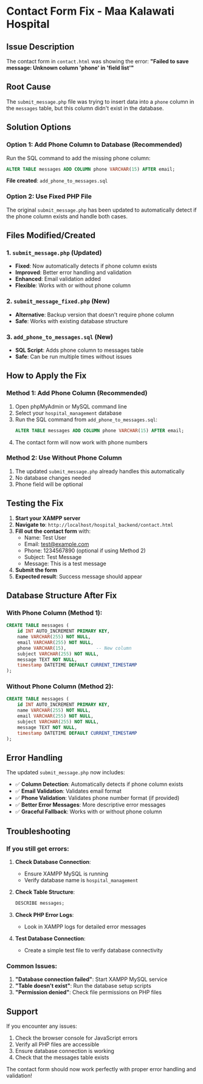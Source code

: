 # Contact Form Fix - Maa Kalawati Hospital

## Issue Description
The contact form in `contact.html` was showing the error: **"Failed to save message: Unknown column 'phone' in 'field list'"**

## Root Cause
The `submit_message.php` file was trying to insert data into a `phone` column in the `messages` table, but this column didn't exist in the database.

## Solution Options

### Option 1: Add Phone Column to Database (Recommended)
Run the SQL command to add the missing phone column:

```sql
ALTER TABLE messages ADD COLUMN phone VARCHAR(15) AFTER email;
```

**File created**: `add_phone_to_messages.sql`

### Option 2: Use Fixed PHP File
The original `submit_message.php` has been updated to automatically detect if the phone column exists and handle both cases.

## Files Modified/Created

### 1. `submit_message.php` (Updated)
- **Fixed**: Now automatically detects if phone column exists
- **Improved**: Better error handling and validation
- **Enhanced**: Email validation added
- **Flexible**: Works with or without phone column

### 2. `submit_message_fixed.php` (New)
- **Alternative**: Backup version that doesn't require phone column
- **Safe**: Works with existing database structure

### 3. `add_phone_to_messages.sql` (New)
- **SQL Script**: Adds phone column to messages table
- **Safe**: Can be run multiple times without issues

## How to Apply the Fix

### Method 1: Add Phone Column (Recommended)
1. Open phpMyAdmin or MySQL command line
2. Select your `hospital_management` database
3. Run the SQL command from `add_phone_to_messages.sql`:
   ```sql
   ALTER TABLE messages ADD COLUMN phone VARCHAR(15) AFTER email;
   ```
4. The contact form will now work with phone numbers

### Method 2: Use Without Phone Column
1. The updated `submit_message.php` already handles this automatically
2. No database changes needed
3. Phone field will be optional

## Testing the Fix

1. **Start your XAMPP server**
2. **Navigate to**: `http://localhost/hospital_backend/contact.html`
3. **Fill out the contact form** with:
   - Name: Test User
   - Email: test@example.com
   - Phone: 1234567890 (optional if using Method 2)
   - Subject: Test Message
   - Message: This is a test message
4. **Submit the form**
5. **Expected result**: Success message should appear

## Database Structure After Fix

### With Phone Column (Method 1):
```sql
CREATE TABLE messages (
    id INT AUTO_INCREMENT PRIMARY KEY,
    name VARCHAR(255) NOT NULL,
    email VARCHAR(255) NOT NULL,
    phone VARCHAR(15),           -- New column
    subject VARCHAR(255) NOT NULL,
    message TEXT NOT NULL,
    timestamp DATETIME DEFAULT CURRENT_TIMESTAMP
);
```

### Without Phone Column (Method 2):
```sql
CREATE TABLE messages (
    id INT AUTO_INCREMENT PRIMARY KEY,
    name VARCHAR(255) NOT NULL,
    email VARCHAR(255) NOT NULL,
    subject VARCHAR(255) NOT NULL,
    message TEXT NOT NULL,
    timestamp DATETIME DEFAULT CURRENT_TIMESTAMP
);
```

## Error Handling

The updated `submit_message.php` now includes:

- ✅ **Column Detection**: Automatically detects if phone column exists
- ✅ **Email Validation**: Validates email format
- ✅ **Phone Validation**: Validates phone number format (if provided)
- ✅ **Better Error Messages**: More descriptive error messages
- ✅ **Graceful Fallback**: Works with or without phone column

## Troubleshooting

### If you still get errors:

1. **Check Database Connection**:
   - Ensure XAMPP MySQL is running
   - Verify database name is `hospital_management`

2. **Check Table Structure**:
   ```sql
   DESCRIBE messages;
   ```

3. **Check PHP Error Logs**:
   - Look in XAMPP logs for detailed error messages

4. **Test Database Connection**:
   - Create a simple test file to verify database connectivity

### Common Issues:

1. **"Database connection failed"**: Start XAMPP MySQL service
2. **"Table doesn't exist"**: Run the database setup scripts
3. **"Permission denied"**: Check file permissions on PHP files

## Support

If you encounter any issues:
1. Check the browser console for JavaScript errors
2. Verify all PHP files are accessible
3. Ensure database connection is working
4. Check that the messages table exists

The contact form should now work perfectly with proper error handling and validation! 